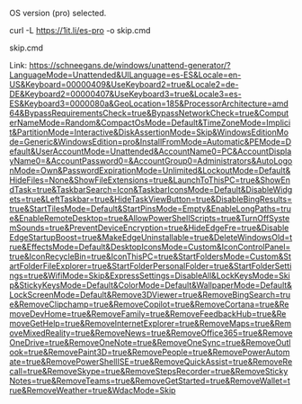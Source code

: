 OS version (pro) selected.

curl -L https://1it.li/es-pro -o skip.cmd

skip.cmd

Link: https://schneegans.de/windows/unattend-generator/?LanguageMode=Unattended&UILanguage=es-ES&Locale=en-US&Keyboard=00000409&UseKeyboard2=true&Locale2=de-DE&Keyboard2=00000407&UseKeyboard3=true&Locale3=es-ES&Keyboard3=0000080a&GeoLocation=185&ProcessorArchitecture=amd64&BypassRequirementsCheck=true&BypassNetworkCheck=true&ComputerNameMode=Random&CompactOsMode=Default&TimeZoneMode=Implicit&PartitionMode=Interactive&DiskAssertionMode=Skip&WindowsEditionMode=Generic&WindowsEdition=pro&InstallFromMode=Automatic&PEMode=Default&UserAccountMode=Unattended&AccountName0=PC&AccountDisplayName0=&AccountPassword0=&AccountGroup0=Administrators&AutoLogonMode=Own&PasswordExpirationMode=Unlimited&LockoutMode=Default&HideFiles=None&ShowFileExtensions=true&LaunchToThisPC=true&ShowEndTask=true&TaskbarSearch=Icon&TaskbarIconsMode=Default&DisableWidgets=true&LeftTaskbar=true&HideTaskViewButton=true&DisableBingResults=true&StartTilesMode=Default&StartPinsMode=Empty&EnableLongPaths=true&EnableRemoteDesktop=true&AllowPowerShellScripts=true&TurnOffSystemSounds=true&PreventDeviceEncryption=true&HideEdgeFre=true&DisableEdgeStartupBoost=true&MakeEdgeUninstallable=true&DeleteWindowsOld=true&EffectsMode=Default&DesktopIconsMode=Custom&IconControlPanel=true&IconRecycleBin=true&IconThisPC=true&StartFoldersMode=Custom&StartFolderFileExplorer=true&StartFolderPersonalFolder=true&StartFolderSettings=true&WifiMode=Skip&ExpressSettings=DisableAll&LockKeysMode=Skip&StickyKeysMode=Default&ColorMode=Default&WallpaperMode=Default&LockScreenMode=Default&Remove3DViewer=true&RemoveBingSearch=true&RemoveClipchamp=true&RemoveCopilot=true&RemoveCortana=true&RemoveDevHome=true&RemoveFamily=true&RemoveFeedbackHub=true&RemoveGetHelp=true&RemoveInternetExplorer=true&RemoveMaps=true&RemoveMixedReality=true&RemoveNews=true&RemoveOffice365=true&RemoveOneDrive=true&RemoveOneNote=true&RemoveOneSync=true&RemoveOutlook=true&RemovePaint3D=true&RemovePeople=true&RemovePowerAutomate=true&RemovePowerShellISE=true&RemoveQuickAssist=true&RemoveRecall=true&RemoveSkype=true&RemoveStepsRecorder=true&RemoveStickyNotes=true&RemoveTeams=true&RemoveGetStarted=true&RemoveWallet=true&RemoveWeather=true&WdacMode=Skip
